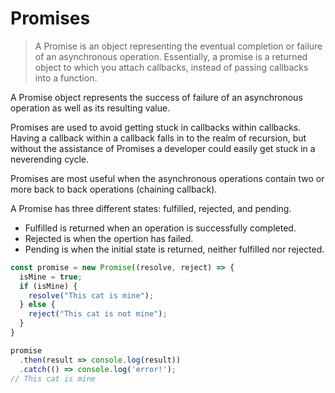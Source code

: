 # Promises

> A Promise is an object representing the eventual completion or failure of an asynchronous operation. Essentially, a promise is a returned object to which you attach callbacks, instead of passing callbacks into a function.

A Promise object represents the success of failure of an asynchronous operation as well as its resulting value.

Promises are used to avoid getting stuck in callbacks within callbacks. Having a callback within a callback falls in to the realm of recursion, but without the assistance of Promises a developer could easily get stuck in a neverending cycle.

Promises are most useful when the asynchronous operations contain two or more back to back operations (chaining callback).

A Promise has three different states: fulfilled, rejected, and pending.

* Fulfilled is returned when an operation is successfully completed.
* Rejected is when the opertion has failed.
* Pending is when the initial state is returned, neither fulfilled nor rejected.

```javascript
const promise = new Promise((resolve, reject) => {
  isMine = true;
  if (isMine) {
    resolve("This cat is mine");
  } else {
    reject("This cat is not mine");
  }
}

promise
  .then(result => console.log(result))
  .catch(() => console.log('error!');
// This cat is mine
```